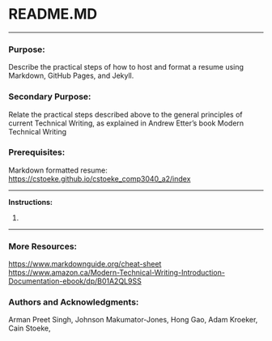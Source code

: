 # README.MD
- - - 
### Purpose: 
Describe the practical steps of how to host and format a resume using Markdown, GitHub Pages, and Jekyll.
### Secondary Purpose: 
Relate the practical steps described above to the general principles of current Technical Writing, as explained in Andrew Etter’s book Modern Technical Writing
### Prerequisites: 
Markdown formatted resume: https://cstoeke.github.io/cstoeke_comp3040_a2/index

- - -
**Instructions:**

1.  


- - -
### More Resources: 
https://www.markdownguide.org/cheat-sheet
https://www.amazon.ca/Modern-Technical-Writing-Introduction-Documentation-ebook/dp/B01A2QL9SS

### Authors and Acknowledgments: 
Arman Preet Singh, Johnson Makumator-Jones, Hong Gao, Adam Kroeker, Cain Stoeke, 
